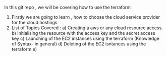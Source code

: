 In this git repo , we will be covering how to use the terraform 

1) Firstly we are going to learn , how to choose the cloud service provider for the cloud hostings
2) List of Topics Covered :
         a) Creating a aws or any cloud resource access.
         b) Initialising the resource with the access key and the secret access key
         c) Launching of the EC2 instances using the terraform (Knowledge of Syntax- in general)
         d) Deleting of the EC2 isntances using the terraform
         e) 
